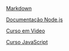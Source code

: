 [Markdown](https://pt.wikipedia.org/wiki/Markdown)

[Documentação Node.js](https://nodejs.org/api/fs.html#fsreaddirsyncpath-options)

[Curso em Video](https://www.cursoemvideo.com/)

[Curso JavaScript](https://www.youtube.com/playlist?list=PLnDvRpP8BneysKU8KivhnrVaKpILD3gZ6)